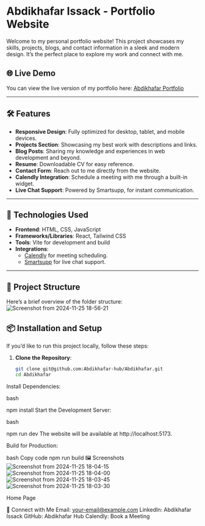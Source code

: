 # Abdikhafar Issack - Portfolio Website


Welcome to my personal portfolio website! This project showcases my skills, projects, blogs, and contact information in a sleek and modern design. It’s the perfect place to explore my work and connect with me.

## 🌐 Live Demo
You can view the live version of my portfolio here: [Abdikhafar Portfolio](https://abdikhafar.me/)

---

## 🛠️ Features
- **Responsive Design**: Fully optimized for desktop, tablet, and mobile devices.
- **Projects Section**: Showcasing my best work with descriptions and links.
- **Blog Posts**: Sharing my knowledge and experiences in web development and beyond.
- **Resume**: Downloadable CV for easy reference.
- **Contact Form**: Reach out to me directly from the website.
- **Calendly Integration**: Schedule a meeting with me through a built-in widget.
- **Live Chat Support**: Powered by Smartsupp, for instant communication.

---

## 🚀 Technologies Used
- **Frontend**: HTML, CSS, JavaScript
- **Frameworks/Libraries**: React, Tailwind CSS
- **Tools**: Vite for development and build
- **Integrations**: 
  - [Calendly](https://calendly.com) for meeting scheduling.
  - [Smartsupp](https://www.smartsupp.com) for live chat support.

---

## 📂 Project Structure
Here’s a brief overview of the folder structure:
![Screenshot from 2024-11-25 18-56-21](https://github.com/user-attachments/assets/668455b6-4d6c-4f11-9cf9-59b585bf976a)




## 📦 Installation and Setup
If you’d like to run this project locally, follow these steps:

1. **Clone the Repository**:
   ```bash
   git clone git@github.com:Abdikhafar-hub/Abdikhafar.git
   cd Abdikhafar
Install Dependencies:

bash

npm install
Start the Development Server:

bash

npm run dev
The website will be available at http://localhost:5173.

Build for Production:

bash
Copy code
npm run build
🖼️ Screenshots
![Screenshot from 2024-11-25 18-04-15](https://github.com/user-attachments/assets/08d0f529-3e26-4168-897f-76217dca1bcc)
![Screenshot from 2024-11-25 18-04-00](https://github.com/user-attachments/assets/946603c0-33f9-449e-a783-810345abec5e)
![Screenshot from 2024-11-25 18-03-45](https://github.com/user-attachments/assets/27cfd24d-a249-4664-b7ab-a75920096a74)
![Screenshot from 2024-11-25 18-03-30](https://github.com/user-attachments/assets/b99e23a8-98a1-4086-925b-a6633a858eb7)

Home Page


🤝 Connect with Me
Email: your-email@example.com
LinkedIn: Abdikhafar Issack
GitHub: Abdikhafar Hub
Calendly: Book a Meeting
